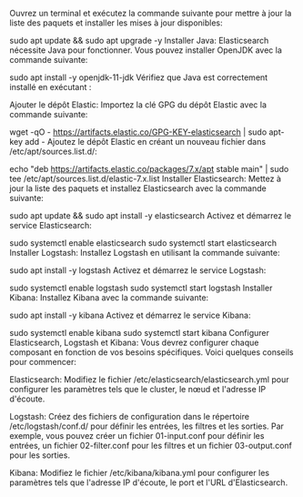 Ouvrez un terminal et exécutez la commande suivante pour mettre à jour la liste des paquets et installer les mises à jour disponibles:

 
 
sudo apt update && sudo apt upgrade -y
Installer Java:
Elasticsearch nécessite Java pour fonctionner. Vous pouvez installer OpenJDK avec la commande suivante:

 
sudo apt install -y openjdk-11-jdk
Vérifiez que Java est correctement installé en exécutant :

 
Ajouter le dépôt Elastic:
Importez la clé GPG du dépôt Elastic avec la commande suivante:

 
wget -qO - https://artifacts.elastic.co/GPG-KEY-elasticsearch | sudo apt-key add -
Ajoutez le dépôt Elastic en créant un nouveau fichier dans /etc/apt/sources.list.d/:

 
echo "deb https://artifacts.elastic.co/packages/7.x/apt stable main" | sudo tee /etc/apt/sources.list.d/elastic-7.x.list
Installer Elasticsearch:
Mettez à jour la liste des paquets et installez Elasticsearch avec la commande suivante:

 
sudo apt update && sudo apt install -y elasticsearch
Activez et démarrez le service Elasticsearch:

 
sudo systemctl enable elasticsearch
sudo systemctl start elasticsearch
Installer Logstash:
Installez Logstash en utilisant la commande suivante:

 
sudo apt install -y logstash
Activez et démarrez le service Logstash:

 
sudo systemctl enable logstash
sudo systemctl start logstash
Installer Kibana:
Installez Kibana avec la commande suivante:

 
sudo apt install -y kibana
Activez et démarrez le service Kibana:

 
sudo systemctl enable kibana
sudo systemctl start kibana
Configurer Elasticsearch, Logstash et Kibana:
Vous devrez configurer chaque composant en fonction de vos besoins spécifiques. Voici quelques conseils pour commencer:

Elasticsearch: Modifiez le fichier /etc/elasticsearch/elasticsearch.yml pour configurer les paramètres tels que le cluster, le nœud et l'adresse IP d'écoute.

Logstash: Créez des fichiers de configuration dans le répertoire /etc/logstash/conf.d/ pour définir les entrées, les filtres et les sorties. Par exemple, vous pouvez créer un fichier 01-input.conf pour définir les entrées, un fichier 02-filter.conf pour les filtres et un fichier 03-output.conf pour les sorties.

Kibana: Modifiez le fichier /etc/kibana/kibana.yml pour configurer les paramètres tels que l'adresse IP d'écoute, le port et l'URL d'Elasticsearch.